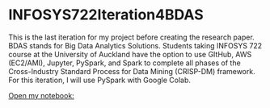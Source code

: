 # INFOSYS722Iteration4BDAS
This is the last iteration for my project before creating the research paper. BDAS stands for Big Data Analytics Solutions. Students taking INFOSYS 722 course at the University of Auckland have the option to use GItHub, AWS (EC2/AMI), Jupyter, PySpark, and Spark to complete all phases of the Cross-Industry Standard Process for Data Mining (CRISP-DM) framework. For this iteration, I will use PySpark with Google Colab.

[Open my notebook: ](https://colab.research.google.com/drive/1LSSAz_HLIkGXLucu_5T4ZTRfaB7fL5Il?usp=sharing)
